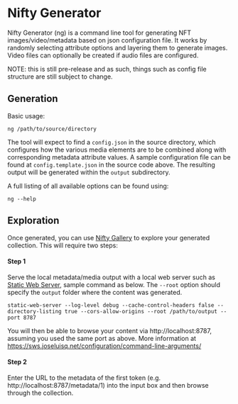 # Nifty Generator

Nifty Generator (ng) is a command line tool for generating NFT images/video/metadata based on json configuration file. It works by randomly selecting attribute options and layering them to generate images. Video files can optionally be created if audio files are configured.

NOTE: this is still pre-release and as such, things such as config file structure are still subject to change. 

## Generation

Basic usage:
    
    ng /path/to/source/directory
    
The tool will expect to find a `config.json` in the source directory, which configures how the various media elements are to be combined along with corresponding metadata attribute values. A sample configuration file can be found at `config.template.json` in the source code above. The resulting output will be generated within the `output` subdirectory.

A full listing of all available options can be found using:

    ng --help

##  Exploration
Once generated, you can use [Nifty Gallery](https://niftygallery.evilrobot.industries) to explore your generated collection. This will require two steps:

#### Step 1
Serve the local metadata/media output with a local web server such as [Static Web Server](https://sws.joseluisq.net), sample command as below. The `--root` option should specify the `output` folder where the content was generated. 

    static-web-server --log-level debug --cache-control-headers false --directory-listing true --cors-allow-origins --root /path/to/output --port 8787

You will then be able to browse your content via http://localhost:8787, assuming you used the same port as above. More information at https://sws.joseluisq.net/configuration/command-line-arguments/

#### Step 2
Enter the URL to the metadata of the first token (e.g. http://localhost:8787/metadata/1) into the input box and then browse through the collection.
